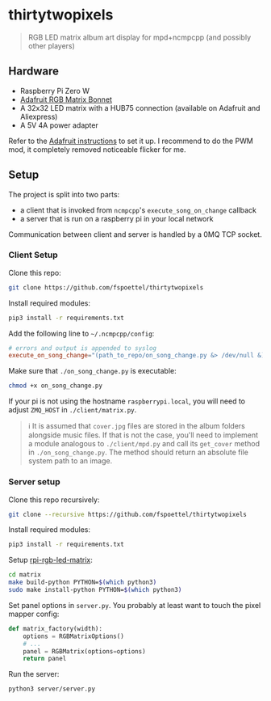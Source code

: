 # thirtytwopixels

> RGB LED matrix album art display for mpd+ncmpcpp (and possibly other players)

## Hardware

- Raspberry Pi Zero W
- [Adafruit RGB Matrix Bonnet](https://www.adafruit.com/product/3211)
- A 32x32 LED matrix with a HUB75 connection (available on Adafruit and Aliexpress)
- A 5V 4A power adapter

Refer to the [Adafruit instructions](https://learn.adafruit.com/adafruit-rgb-matrix-bonnet-for-raspberry-pi/) to set it up.
I recommend to do the PWM mod, it completely removed noticeable flicker for me.

## Setup

The project is split into two parts:

- a client that is invoked from `ncmpcpp`'s `execute_song_on_change` callback
- a server that is run on a raspberry pi in your local network

Communication between client and server is handled by a 0MQ TCP socket.

### Client Setup

Clone this repo:

``` sh
git clone https://github.com/fspoettel/thirtytwopixels
```

Install required modules:

```sh
pip3 install -r requirements.txt
```

Add the following line to `~/.ncmpcpp/config`:

```conf
# errors and output is appended to syslog
execute_on_song_change="(path_to_repo/on_song_change.py &> /dev/null &)"
```

Make sure that `./on_song_change.py` is executable:

```sh
chmod +x on_song_change.py
```

If your pi is not using the hostname `raspberrypi.local`, you will need to adjust `ZMQ_HOST` in `./client/matrix.py`.

> ℹ️ It is assumed that `cover.jpg` files are stored in the album folders alongside music files. If that is not the case, you'll need to implement a module analogous to `./client/mpd.py` and call its `get_cover` method in `./on_song_change.py`. The method should return an absolute file system path to an image.

### Server setup

Clone this repo recursively:

```sh
git clone --recursive https://github.com/fspoettel/thirtytwopixels
```

Install required modules:

```sh
pip3 install -r requirements.txt
```

Setup [rpi-rgb-led-matrix](https://github.com/hzeller/rpi-rgb-led-matrix):

```sh
cd matrix
make build-python PYTHON=$(which python3)
sudo make install-python PYTHON=$(which python3)
```

Set panel options in `server.py`. You probably at least want to touch the pixel mapper config:

```py
def matrix_factory(width):
    options = RGBMatrixOptions()
    # ...
    panel = RGBMatrix(options=options)
    return panel

```

Run the server:

```sh
python3 server/server.py
```

